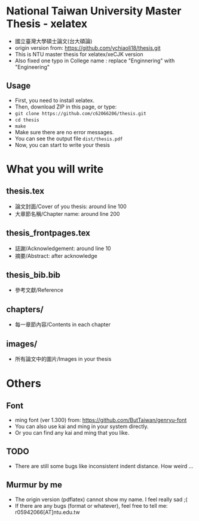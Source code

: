 # National Taiwan University Master Thesis - **xelatex**

* 國立臺灣大學碩士論文(台大碩論)
* origin version from: https://github.com/ychiaoli18/thesis.git
* This is NTU master thesis for xelatex/xeCJK version 
* Also fixed one typo in College name : replace "Enginnering" with "Engineering"

## Usage

* First, you need to install xelatex.
* Then, download ZIP in this page, or type:
* `git clone https://github.com/c62066206/thesis.git`
* `cd thesis`
* `make`
* Make sure there are no error messages.
* You can see the output file `dist/thesis.pdf`
* Now, you can start to write your thesis


# What you will write

## thesis.tex

* 論文封面/Cover of you thesis: around line 100
* 大章節名稱/Chapter name: around line 200

## thesis\_frontpages.tex

* 誌謝/Acknowledgement: around line 10
* 摘要/Abstract: after acknowledge

## thesis\_bib.bib

* 參考文獻/Reference

## chapters/

* 每一章節內容/Contents in each chapter

## images/

* 所有論文中的圖片/Images in your thesis

# Others

## Font
* ming font (ver 1.300) from: https://github.com/ButTaiwan/genryu-font
* You can also use kai and ming in your system directly.
* Or you can find any kai and ming that you like.

## TODO

* There are still some bugs like inconsistent indent distance. How weird ...

## Murmur by me

* The origin version (pdflatex) cannot show my name. I feel really sad ;(
* If there are any bugs (format or whatever), feel free to tell me: r05942066[AT]ntu.edu.tw
